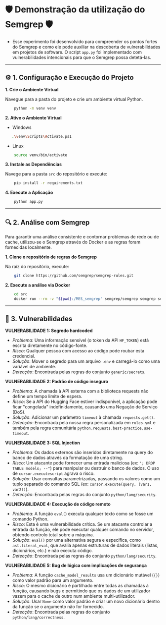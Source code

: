 # 🛡️ Demonstração da utilização do Semgrep 🛡️
- Esse experimento foi desenvolvido para compreender os pontos fortes do Semgrep e como ele pode auxiliar na descoberta de vulnerabilidades em projetos de software. O script `app.py` foi implementado com vulnerabilidades intencionais para que o Semgrep possa detetá-las.
---

## ⚙️ 1. Configuração e Execução do Projeto
**1. Crie o Ambiente Virtual**

   Navegue para a pasta do projeto e crie um ambiente virtual Python.
```bash
    python -m venv venv
```

**2. Ative o Ambiente Virtual**
- Windows
 ```bash
    .\venv\Scripts\Activate.ps1
```
- Linux
```bash
    source venv/bin/activate
```

**3. Instale as Dependências**
   
   Navege para a pasta ```src``` do repositório e execute:
```bash
    pip install -r requirements.txt
```

**4. Execute a Aplicação**
```bash
    python app.py
```
----
## 🔍 2. Análise com Semgrep
Para garantir uma análise consistente e contornar problemas de rede ou de cache, utilizou-se o Semgrep através do Docker e as regras foram fornecidas localmente.

**1. Clone o repositório de regras do Semgrep**
  
   Na raíz do repositório, execute:
```bash
    git clone https://github.com/semgrep/semgrep-rules.git

```
**2. Execute a análise via Docker**
```bash
    cd src
    docker run --rm -v "${pwd}:/MES_semgrep" semgrep/semgrep semgrep scan --config "/MES_semgrep/semgrep-rules/python" --config "/MES_semgrep/semgrep-rules/generic" --config "/MES_semgrep/src/rules.yml" /MES_semgrep/src

```
----
## 🚩 3. Vulnerabilidades
**VULNERABILIDADE 1: Segredo hardcoded**
- *Problema*: Uma informação sensível (o token da API `HF_TOKEN`) está escrita diretamente no código-fonte.
- *Risco*: Qualquer pessoa com acesso ao código pode roubar esta credencial.
- *Solução*: Mover o segredo para um arquivo `.env` e carregá-lo como uma variável de ambiente.
- *Detecção*: Encontrada pelas regras do conjunto `generic/secrets`.

**VULNERABILIDADE 2: Padrão de código inseguro**
- *Problema*: A chamada à API externa com a biblioteca requests não define um tempo limite de espera.
- *Risco*: Se a API do Hugging Face estiver indisponível, a aplicação pode ficar "congelada" indefinidamente, causando uma Negação de Serviço (DoS).
- *Solução*: Adicionar um parâmetro `timeout` à chamada `requests.get()`.
- *Detecção*: Encontrada pela nossa regra personalizada em `rules.yml` e também pela regra comunitária `python.requests.best-practice.use-timeout`.

**VULNERABILIDADE 3: SQL Injection**
- *Problema*: Os dados externos são inseridos diretamente na query do banco de dados através da formatação de uma string.
- *Risco*: Um atacante pode fornecer uma entrada maliciosa (ex: `'; DROP TABLE models; --"`) para manipular ou destruir o banco de dados. O uso de `cursor.executescript` agrava o risco.
- *Solução*: Usar consultas parametrizadas, passando os valores como um tuplo separado do comando SQL (ex: `cursor.execute(query, (var1, var2))`).
- *Detecção*: Encontrada pelas regras do conjunto `python/lang/security`.

**VULNERABILIDADE 4: Execução de código remoto**
- *Problema*: A função `eval(`) executa qualquer texto como se fosse um comando Python.
- *Risco*: Esta é uma vulnerabilidade crítica. Se um atacante controlar a entrada da função, ele pode executar qualquer comando no servidor, obtendo controlo total sobre a máquina.
- *Solução*: `eval()` por uma alternativa segura e específica, como `ast.literal_eval`, que avalia apenas estruturas de dados literais (listas, dicionários, etc.) e não executa código.
- *Detecção*: Encontrada pelas regras do conjunto `python/lang/security`.

**VULNERABILIDADE 5: Bug de lógica com implicações de segurança**
- *Problema*:  A função `cache_model_results` usa um dicionário mutável (`{}`) como valor padrão para um argumento.
- *Risco*: O mesmo dicionário é partilhado entre todas as chamadas à função, causando bugs e permitindo que os dados de um utilizador vazem para o cache de outro num ambiente multi-utilizador.
- *Solução*: Usar `None` como valor padrão e criar um novo dicionário dentro da função se o argumento não for fornecido.
- *Detecção*: Encontrada pelas regras do conjunto `python/lang/correctness`.
